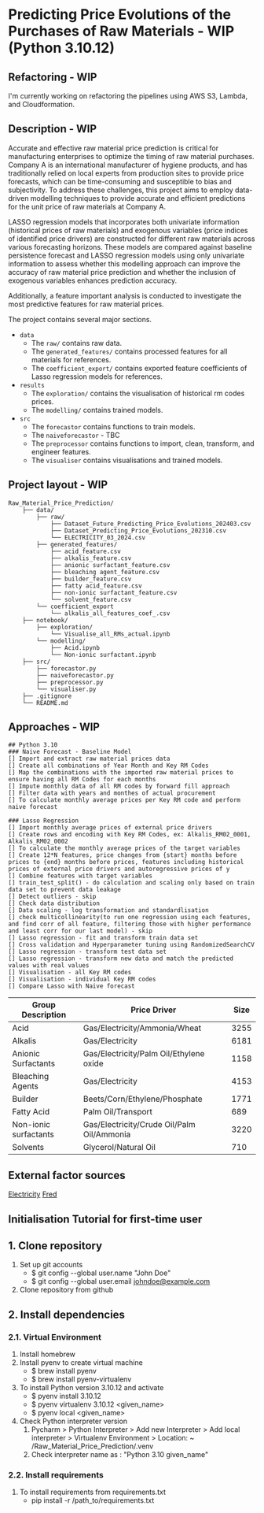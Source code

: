 # Predicting Price Evolutions of the Purchases of Raw Materials - WIP (Python 3.10.12)

## Refactoring - WIP

I'm currently working on refactoring the pipelines using AWS S3, Lambda, and Cloudformation.

## Description - WIP

Accurate and effective raw material price prediction is critical for manufacturing enterprises to optimize the timing of
raw material purchases. Company A is an international manufacturer of hygiene products, and has traditionally relied on
local experts from production sites to provide price forecasts, which can be time-consuming and susceptible to bias and
subjectivity. To address these challenges, this project aims to employ data-driven modelling techniques to provide
accurate and efficient predictions for the unit price of raw materials at Company A.

LASSO regression models that incorporates both univariate information (historical prices of raw materials) and exogenous
variables (price indices of identified price drivers) are constructed for different raw materials across various
forecasting horizons. These models are compared against baseline persistence forecast and LASSO regression models using
only univariate information to assess whether this modelling approach can improve the accuracy of raw material price
prediction and whether the inclusion of exogenous variables enhances prediction accuracy.

Additionally, a feature important analysis is conducted to investigate the most predictive features for raw material
prices.

The project contains several major sections.

- `data`
  - The `raw/` contains raw data.
  - The `generated_features/` contains processed features for all materials for references.
  - The `coefficient_export/` contains exported feature coefficients of Lasso regression models for references.
- `results`
  - The `exploration/` contains the visualisation of historical rm codes prices.
  - The `modelling/` contains trained models.
- `src`
  - The `forecastor` contains functions to train models.
  - The `naiveforecastor` - TBC
  - The `preprocessor` contains functions to import, clean, transform, and engineer features.
  - The `visualiser` contains visualisations and trained models.

## Project layout - WIP

```text
Raw_Material_Price_Prediction/
    ├── data/
        ├── raw/
            ├── Dataset_Future_Predicting_Price_Evolutions_202403.csv
            ├── Dataset_Predicting_Price_Evolutions_202310.csv
            └── ELECTRICITY_03_2024.csv
        ├── generated_features/
            ├── acid_feature.csv
            ├── alkalis_feature.csv
            ├── anionic surfactant_feature.csv
            ├── bleaching agent_feature.csv
            ├── builder_feature.csv
            ├── fatty acid_feature.csv
            ├── non-ionic surfactant_feature.csv
            └── solvent_feature.csv
        └── coefficient_export
            └── alkalis_all_features_coef_.csv
    ├── notebook/
        ├── exploration/
            └── Visualise_all_RMs_actual.ipynb
        └── modelling/
            ├── Acid.ipynb
            └── Non-ionic surfactant.ipynb
    ├── src/
        ├── forecastor.py
        ├── naiveforecastor.py
        ├── preprocessor.py  
        └── visualiser.py
    ├── .gitignore
    └── README.md

```

## Approaches - WIP

```text
## Python 3.10
### Naive Forecast - Baseline Model
[] Import and extract raw material prices data
[] Create all combinations of Year Month and Key RM Codes
[] Map the combinations with the imported raw material prices to ensure having all RM Codes for each months
[] Impute monthly data of all RM codes by forward fill approach
[] Filter data with years and monthes of actual procurement
[] To calculate monthly average prices per Key RM code and perform naive forecast

### Lasso Regression
[] Import monthly average prices of external price drivers
[] Create rows and encoding with Key RM Codes, ex: Alkalis_RM02_0001, Alkalis_RM02_0002
[] To calculate the monthly average prices of the target variables
[] Create 12*N features, price changes from {start} months before prices to {end} months before prices, features including historical prices of external price drivers and autoregressive prices of y
[] Combine features with target variables
[] train_test_split() - do calculation and scaling only based on train data set to prevent data leakage
[] Detect outliers - skip
[] Check data distribution
[] Data scaling - log transformation and standardlisation
[] check multicollinearity(to run one regression using each features, and find corr of all feature, filtering those with higher performance and least corr for our last model) - skip
[] Lasso regression - fit and transform train data set
[] Cross validation and Hyperparameter tuning using RandomizedSearchCV
[] Lasso regression - transform test data set
[] Lasso regression - transform new data and match the predicted values with real values
[] Visualisation - all Key RM codes
[] Visualisation - individual Key RM codes
[] Compare Lasso with Naive forecast
```

| Group Description     | Price Driver                               | Size |
|-----------------------|--------------------------------------------|------|
| Acid                  | Gas/Electricity/Ammonia/Wheat              | 3255 |
| Alkalis               | Gas/Electricity                            | 6181 |
| Anionic Surfactants   | Gas/Electricity/Palm Oil/Ethylene oxide    | 1158 |
| Bleaching Agents      | Gas/Electricity                            | 4153 |
| Builder               | Beets/Corn/Ethylene/Phosphate              | 1771 |
| Fatty Acid            | Palm Oil/Transport                         | 689  |
| Non-ionic surfactants | Gas/Electricity/Crude Oil/Palm Oil/Ammonia | 3220 |
| Solvents              | Glycerol/Natural Oil                       | 710  |

## External factor sources

[Electricity](https://my.elexys.be/MarketInformation/IceEndexAverage.aspx)
[Fred](https://fred.stlouisfed.org/)

## Initialisation Tutorial for first-time user

## 1. Clone repository

1. Set up git accounts
    - $ git config --global user.name "John Doe"
    - $ git config --global user.email <johndoe@example.com>
2. Clone repository from github

## 2. Install dependencies

### 2.1. Virtual Environment

1. Install homebrew
2. Install pyenv to create virtual machine
    - $ brew install pyenv
    - $ brew install pyenv-virtualenv
3. To install Python version 3.10.12 and activate
    - $ pyenv install 3.10.12
    - $ pyenv virtualenv 3.10.12 <given_name>
    - $ pyenv local <given_name>
4. Check Python interpreter version
    1. Pycharm > Python Interpreter > Add new Interpreter > Add local interpreter > Virtualenv Environment > Location: ~
       /Raw_Material_Price_Prediction/.venv
    2. Check interpreter name as : "Python 3.10 given_name"

### 2.2. Install requirements

1. To install requirements from requirements.txt
    - pip install -r /path_to/requirements.txt